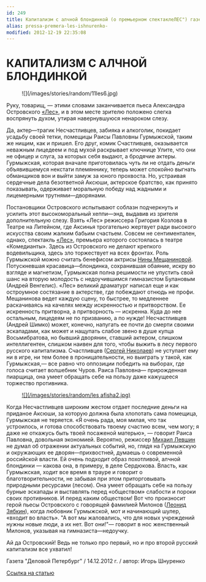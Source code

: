 ```yaml
---
id: 249
title: Капитализм с алчной блондинкой (о премьерном спектаклеЛЕС") газета - Деловой Петербург"
alias: pressa-premera-les-ishnurenko-
modified: 2012-12-19 22:35:08
---
```


# КАПИТАЛИЗМ С АЛЧНОЙ БЛОНДИНКОЙ

<figure>
![](/images/stories/random/11les6.jpg)
</figure>

Руку, товарищ, — этими словами заканчивается пьеса Александра Островского [«Лес»](91-les.html), и в этом месте зрителю положено слегка воспрянуть духом, утирая навернувшуюся ненароком слезу.

Да, актер—трагик Несчастливцев, забияка и алкоголик, покидает усадьбу своей тетки, помещицы Раисы Павловны Гурмыжской, таким же нищим, как и пришел. Его друг, комик Счастливцев, оказывается неважным лицедеем и под мухой раскрывает ключнице Улите, что они не офицер и слуга, за которых себя выдают, а бродячие актеры. Гурмыжская, которая вначале приготовилась чуть ли не отдать деньги объявившемуся некстати племяннику, теперь может спокойно выгнать обманщиков вон и выйти замуж за юного прохвоста. Но, устраивая сердечные дела безответной Аксюши, актерское братство, как принято показывать, одерживает моральную победу над жадными и лицемерными трутнями—дворянами.

Постановщики Островского испытывают соблазн подчеркнуть и усилить этот высокоморальный хеппи—энд, выдавив из зрителя дополнительную слезу. Взять «Лес» режиссера Григория Козлова в Театре на Литейном, где Аксинья трогательно жертвует ради высокого искусства своим жалким бабьим счастьем. Совсем не сентиментален, однако, спектакль [«Лес»](91-les.html), премьера которого состоялась в театре «Комедианты». Здесь из Островского не делают крепкого водевильщика, здесь зло торжествует на всех фронтах. Роль Гурмыжской можно считать бенефисом актрисы [Нины Мещаниновой](25-mewaninova-nina.html). Потускневшая красавица—блондинка, сохранившая обаяние, искру во взгляде и магнетизм, Гурмыжская полна решимости не упустить свой шанс на вторую молодость с недоучившимся гимназистом Булановым (Андрей Венгелис). «Лес» великий драматург написал еще и как остроумное состязание в актерстве, где побеждают отнюдь не профи. Мещанинова ведет каждую сцену, то быстрее, то медленнее раскачиваясь на качелях между искренностью и притворством. Ее искренность притворна, а притворность — искренна. Куда до нее остальным, лицедеям не по призванию, а по нужде! Несчастливцев (Андрей Шимко) может, конечно, напугать ее почти до смерти своими эскападами, как может и нащупать слабое звено в душе купца Восьмибратова, но бывший дворянин, ставший актером, слишком интеллигентен, слишком наивен для того, чтобы выжить в лесу первого русского капитализма. Счастливцев ([Сергей Николаев](52-sergei-nikolaev.html)) не уступает ему ни в игре, ни тем более в проницательности, но выиграть у такой, как Гурмыжская,— все равно что оппозиции победить на выборах, где голоса считает волшебник Чуров. Раиса Павловна— прирожденная пиарщица, она умеет обращать себе на пользу даже кажущееся торжество противника.

<figure><a href="91-les.html">
![](/images/stories/random/les afisha2.jpg)
</a></figure>

Когда Несчастливцев широким жестом отдает последние деньги на приданое Аксюши, за которую должна была хлопотать сама помещица, Гурмыжская не теряется. «Я очень рада, моя милая, что так устроилось, и готова способствовать твоему счастию всем, чем могу; я даже не откажусь быть твоей посаженой матерью», — говорит Раиса Павловна, довольная экономией. Вероятно, режиссер [Михаил Левшин](153-mihail-levshin.html) не думал об отражении актуальных событий, но, глядя на Гурмыжскую и окружающих ее дворян—прихвостней, думаешь о современной российской власти. Ей очень подходит образ похотливой, алчной блондинки — какова она, в примеру, в деле Сердюкова. Власть, как Гурмыжская, ходит все время в трауре и говорит о благотворительности, не забывая при этом приторговывать природными ресурсами (лесом). Она умеет обращать себе на пользу бурные эскапады и выставлять перед «обществом» слабости и пороки своих противников. И перед каким обществом! Вот что произносит герой пьесы Островского с говорящей фамилией Милонов ([Леонид Зябкин](67-leonid-zabkin.html)), когда любовник Гурмыжской, мот и начинающий шулер, «входит во власть». "А вот мы жаловались, что для новых учреждений нужны новые люди, а их нет. Вот они!"— говорит в нос женственный Милонов, указывая на гимназиста—недоучку.

Ай да Островский! Ведь не только про первый, но и про второй русский капитализм все ухватил!

Газета "Деловой Петербург" / 14.12.2012 г. / автор: Игорь Шнуренко

[Ссылка на статью](http://ptj.spb.ru/pressa/kapitalizm-s-alchnoj-blondinkoj/)

